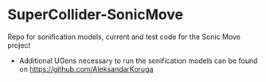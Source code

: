 # SuperCollider-SonicMove
 Repo for sonification models, current and test code for the Sonic Move project

- Additional UGens necessary to run the sonification models can be found on https://github.com/AleksandarKoruga
